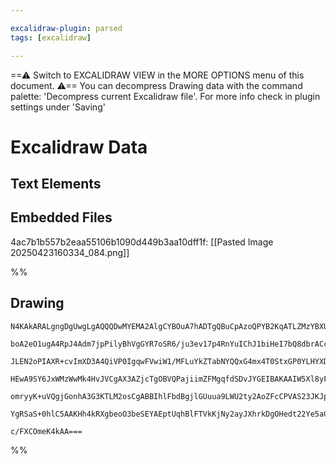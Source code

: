 ```yaml
---

excalidraw-plugin: parsed
tags: [excalidraw]

---
```

==⚠  Switch to EXCALIDRAW VIEW in the MORE OPTIONS menu of this document. ⚠== You can decompress Drawing data with the command palette: 'Decompress current Excalidraw file'. For more info check in plugin settings under 'Saving'


# Excalidraw Data

## Text Elements
## Embedded Files
4ac7b1b557b2eaa55106b1090d449b3aa10dff1f: [[Pasted Image 20250423160334_084.png]]

%%
## Drawing
```compressed-json
N4KAkARALgngDgUwgLgAQQQDwMYEMA2AlgCYBOuA7hADTgQBuCpAzoQPYB2KqATLZMzYBXUtiRoIACyhQ4zZAHoFAc0JRJQgEYA6bGwC2CgF7N6hbEcK4OCtptbErHALRY8RMpWdx8Q1TdIEfARcZgRmBShcZQUebQBGAAYEmjoghH0EDihmbgBtcDBQMBKIEm4pGEIADQAVTAA1XB59AGkAUQBhABYAOVr6boB5AFZW1JLIWEQKwn1opH5SzG5n

boA2eO1ugA4RpJ4Adm7jpPilyBhVgGYR7oSR6/ju3ev17p4RnYuIChJ1biHeI7bQ8dbrACcXw+3RGiUOhx+kgQhGU0m41x230KkGsymC3ESP2YUFIbAA1ghOmx8GxSBVSdZmHBcIFshNSppcNhycoyUIOMRqbT6RJGRxmayslAOZAAGaEfD4ADKsAJEkEHllEBJZMpAHV/pJuHwcTrSRSEKqYOr0Jryj9+WiOOFcmhzma2CzsGoru7EkSzXzhHAA

JLEN2oPIAXR+cvImXD3A4QiVP0IgqwFVwiW1/MFLuYkZTabNYQQxG4mx4T0StxGP0YLHYXDQDbNTdYnF6nDE3DhkIhPE+13TzAAIukoBXuHKCGEfpphIL2sFMtli6n8D8hHBiLhp5X3cc7pjNvEkhCfkQOOTk1vr2weTO0HP8Auy1EoEJIxBEIKM2UbUFWCJMJG6blDk0eJNBGEYoJ4EJcDgpJ1mgxIIUSYgXghTRrlwXAkmIOU5XiOVtWYdxxCj

HEwA9SY6JxWMzWwMk4HvJVCgAX3AZjcTgOBVQPajiimZFMgqfdSDvJYGEIBAKAAIW5Xl8yFGk6QqABiEjdPI2TsBENkoFDad9FVPUqQ00V0C0+IEHs+yOQgQzSGM0yMmUnlgwFdSRQZcgJRZYznNc9yzIAMUVFU1WonUaQdQoXKM6UPPMi0DSNE0DJS7I0osy1rVteKtRytzUrMgAlYRnVdbh6MgMKKoyIZvV9eqAzK8KMgizgoAi3B9EVP1UHbU

omryyK+uVQgjGonhA3G3KTLM2osCgABBIhlFbdBgjlGUuua9LWU2ty2AoZFcCPVAS23JKJpWjJ2kFDbzsukIbogVkySoI7JoyN7ftqeA4rU5zKLJJVqhNY5tHWQ5rg2eIIWeRJ1k+WTIZpfAAE0MSxUF1gwuCdiSO5IVkow2AMbhRMgegCCEaj4m4/6nv0arfMLX9wdkvkSBmuaTUWyABeIVUEHYtt+dIEgAFk2GIBAXtwTRghut8P1KcXhU0tB6

YgRSaS+0hlC5AAKHh4kRXgbeoO3beSEYAEptUqhBlFTVkKjNy2ayJXhrkDgOHedt22Ye5aCspVqoBbTdS1KeNBoQD3MzljggINs0sjVjXuFJZmfmwIhpdQIuEB+DhU8L0hi89IQoBvajK8j0o7AAKwQbAcmVGu4EV5XVfVl9UC1quku5ePGFqGn8Dps1pjisJgl7lttUMkkDBBmY0Dux9n01+dJ8mCB4wMZV0nXzhZxP69Qk29fZ/njj8G48AuP4

c/FXCOmeK4kAA===
```
%%